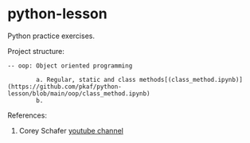 # python-lesson
Python practice exercises.

Project structure:

    -- oop: Object oriented programming

            a. Regular, static and class methods[(class_method.ipynb)](https://github.com/pkaf/python-lesson/blob/main/oop/class_method.ipynb)
            b. 

References:
1. Corey Schafer [youtube channel](https://www.youtube.com/channel/UCCezIgC97PvUuR4_gbFUs5g)